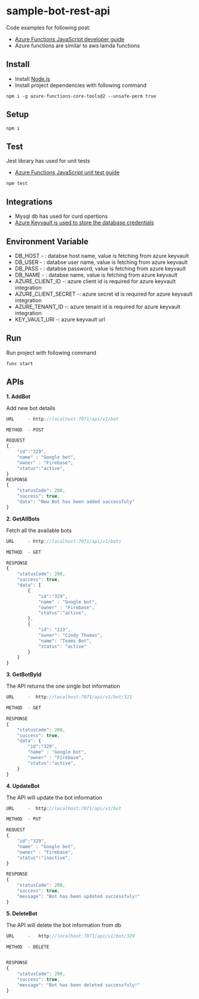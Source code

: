 # sample-bot-rest-api #

Code examples for following post:

* <a href="https://docs.microsoft.com/en-us/azure/azure-functions/functions-reference-node?tabs=v2">Azure Functions JavaScript developer guide</a>
* Azure functions are similar to aws lamda functions

## Install ##
* Install <a href="https://nodejs.org/en/download/" target="_blank">Node.js</a>
* Install project dependencies with following command

`npm i -g azure-functions-core-tools@2 --unsafe-perm true`


## Setup ##

`npm i`

## Test ##
Jest library has used for unit tests 
* <a href="https://docs.microsoft.com/en-us/azure/azure-functions/functions-test-a-function#javascript-in-vs-code">Azure Functions JavaScript unit test guide</a>

`npm test`


## Integrations ##
* Mysql db has used for curd opertions
* <a href="https://docs.microsoft.com/en-us/azure/key-vault/secrets/quick-create-node">Azure Keyvault is used to store the database credentials </a>


## Environment Variable  ##
* DB_HOST  - : databse host name, value is fetching from azure keyvault
* DB_USER  - : databse user name, value is fetching from azure keyvault
* DB_PASS  - : databse password, value is fetching from azure keyvault
* DB_NAME  - : databse name, value is fetching from azure keyvault
* AZURE_CLIENT_ID      -:  azure client id is required for azure keyvault integration
* AZURE_CLIENT_SECRET  -:  azure secret id is required for azure keyvault integration
* AZURE_TENANT_ID      -:  azure tenant id is required for azure keyvault integration
* KEY_VAULT_URI        -:  azure keyvault url

## Run ##
Run project with following command

`func start`

## APIs ##

**1. AddBot** 

Add new bot details

````javascript
URL     - http://localhost:7071/api/v1/bot

METHOD  - POST

REQUEST 
{
    "id":"329",
	"name" : "Google bot",
	"owner" : "Firebase",
	"status":"active",
}
RESPONSE
{
    "statusCode": 200,
    "success": true,
    "data": "New Bot has been added successfuly"
}
````

**2. GetAllBots** 

Fetch all the available bots

````javascript
URL     - http://localhost:7071/api/v1/bots

METHOD  - GET   

RESPONSE
{
    "statusCode": 200,
    "success": true,
    "data": [
        {
            "id":"329",
            "name" : "Google bot",
            "owner" : "Firebase",
            "status":"active",
        },
        {
            "id": "223",
            "owner": "Cindy Thomas",
            "name": "Teams Bot",
            "status": "active"
        }
    ]
}
````


**3. GetBotById** 

The API returns the one single bot information

````javascript
URL     -  http://localhost:7071/api/v1/bot/321

METHOD  - GET   

RESPONSE
{
    "statusCode": 200,
    "success": true,
    "data": {
        "id":"329",
        "name" : "Google bot",
        "owner" : "Firebase",
        "status":"active",
    }
}
````


**4. UpdateBot** 

The API will update the bot information

````javascript
URL     -  http://localhost:7071/api/v1/bot

METHOD  - PUT   

REQUEST 
{
	"id":"329",
    "name" : "Google bot",
    "owner" : "Firebase",
    "status":"inactive",
}

RESPONSE
{
    "statusCode": 200,
    "success": true,
    "message": "Bot has been updated successfuly!"
}
````

**5. DeleteBot** 

The API will delete the bot information from db

````javascript
URL     -   http://localhost:7071/api/v1/bot/329

METHOD  - DELETE   


RESPONSE
{
    "statusCode": 200,
    "success": true,
    "message": "Bot has been deleted successfuly!"
}
````

